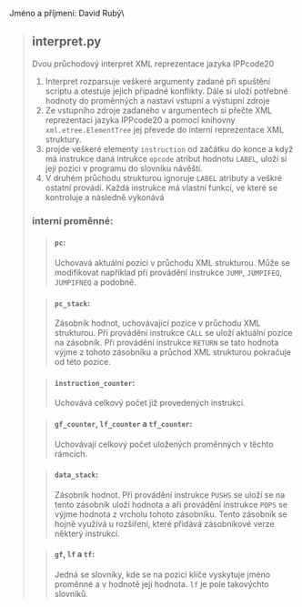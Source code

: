 Jméno a příjmení: David Rubý\

>## interpret.py
>Dvou průchodový interpret XML reprezentace jazyka IPPcode20
>1. Interpret rozparsuje veškeré argumenty zadané při spuštění scriptu a otestuje jejich případné konflikty. Dále si uloží potřebné hodnoty do proměnných a nastaví vstupní a výstupní zdroje
>1. Ze vstupního zdroje zadaného v argumentech si přečte XML reprezentaci jazyka IPPcode20 a pomocí knihovny ``xml.etree.ElementTree`` jej převede do interní reprezentace XML struktury.
>1. projde veškeré elementy ``instruction`` od začátku do konce a když má instrukce daná intrukce ``opcode`` atribut hodnotu ``LABEL``, uloží si jeji pozici v programu do slovníku návěští.
>2. V druhém průchodu strukturou ignoruje ``LABEL`` atributy a veškré ostatní provádí. Každá instrukce má vlastní funkci, ve které se kontroluje a následně vykonává
> ### interní proměnné:
>>#### ``pc``:
>> Uchovavá aktuální pozici v průchodu XML strukturou. Může se modifikovat například při provádění instrukce ``JUMP``, ``JUMPIFEQ``, ``JUMPIFNEQ`` a podobně.
>
>>#### ``pc_stack``:
>> Zásobník hodnot, uchovávající pozice v průchodu XML strukturou. Při provádění instrukce ``CALL`` se uloží aktuální pozice na zásobník. Při provádění instrukce ``RETURN`` se tato hodnota výjme z tohoto zásobníku a průchod XML strukturou pokračuje od této pozice.
>
>>#### ``instruction_counter``:
>> Uchovává celkový počet již provedených instrukcí.
>
>>#### ``gf_counter``, ``lf_counter`` a ``tf_counter``:
>> Uchovávají celkový počet uložených proměnných v těchto rámcích.
>
>>#### ``data_stack``:
>>Zásobník hodnot. Při provádění instrukce ``PUSHS`` se uloží se na tento zásobník uloží hodnota a aři provádění instrukce ``POPS`` se výjme hodnota z vrcholu tohoto zásobníku. Tento zásobník se hojně využívá u rozšiření, které přidává zásobníkové verze některý instrukcí.
>
>>#### ``gf``, ``lf`` a ``tf``:
>> Jedná se slovníky, kde se na pozici klíče vyskytuje jméno proměnné a v hodnotě její hodnota. ``lf`` je pole takovýchto  slovníků.
